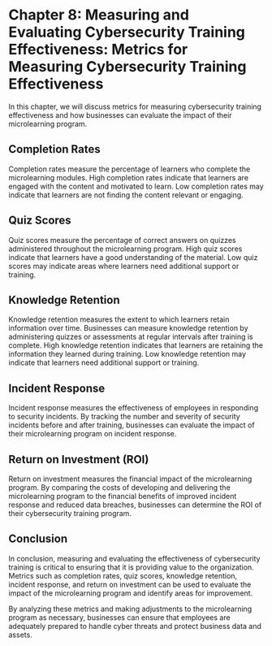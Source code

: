 Chapter 8: Measuring and Evaluating Cybersecurity Training Effectiveness: Metrics for Measuring Cybersecurity Training Effectiveness
====================================================================================================================================

In this chapter, we will discuss metrics for measuring cybersecurity training effectiveness and how businesses can evaluate the impact of their microlearning program.

Completion Rates
----------------

Completion rates measure the percentage of learners who complete the microlearning modules. High completion rates indicate that learners are engaged with the content and motivated to learn. Low completion rates may indicate that learners are not finding the content relevant or engaging.

Quiz Scores
-----------

Quiz scores measure the percentage of correct answers on quizzes administered throughout the microlearning program. High quiz scores indicate that learners have a good understanding of the material. Low quiz scores may indicate areas where learners need additional support or training.

Knowledge Retention
-------------------

Knowledge retention measures the extent to which learners retain information over time. Businesses can measure knowledge retention by administering quizzes or assessments at regular intervals after training is complete. High knowledge retention indicates that learners are retaining the information they learned during training. Low knowledge retention may indicate that learners need additional support or training.

Incident Response
-----------------

Incident response measures the effectiveness of employees in responding to security incidents. By tracking the number and severity of security incidents before and after training, businesses can evaluate the impact of their microlearning program on incident response.

Return on Investment (ROI)
--------------------------

Return on investment measures the financial impact of the microlearning program. By comparing the costs of developing and delivering the microlearning program to the financial benefits of improved incident response and reduced data breaches, businesses can determine the ROI of their cybersecurity training program.

Conclusion
----------

In conclusion, measuring and evaluating the effectiveness of cybersecurity training is critical to ensuring that it is providing value to the organization. Metrics such as completion rates, quiz scores, knowledge retention, incident response, and return on investment can be used to evaluate the impact of the microlearning program and identify areas for improvement.

By analyzing these metrics and making adjustments to the microlearning program as necessary, businesses can ensure that employees are adequately prepared to handle cyber threats and protect business data and assets.
